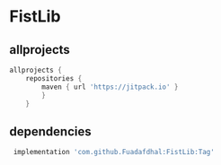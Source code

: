 # FistLib


allprojects 
--------

```groovy
allprojects {
	repositories {
		maven { url 'https://jitpack.io' }
		}
	}
```

dependencies
--------

```groovy
 implementation 'com.github.Fuadafdhal:FistLib:Tag'
```
